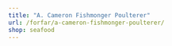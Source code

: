 ```yaml
---
title: "A. Cameron Fishmonger Poulterer"
url: /forfar/a-cameron-fishmonger-poulterer/
shop: seafood
---
```

